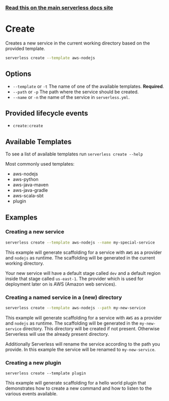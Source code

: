 <!--
title: Serverless Framework Commands - AWS Lambda - Create
menuText: Create
menuOrder: 1
description: Creates a new Service in your current working directory
layout: Doc
-->

<!-- DOCS-SITE-LINK:START automatically generated  -->
### [Read this on the main serverless docs site](https://www.serverless.com/framework/docs/providers/aws/cli-reference/create)
<!-- DOCS-SITE-LINK:END -->

# Create

Creates a new service in the current working directory based on the provided template.

```bash
serverless create --template aws-nodejs
```

## Options
- `--template` or `-t` The name of one of the available templates. **Required**.
- `--path` or `-p` The path where the service should be created.
- `--name` or `-n` the name of the service in `serverless.yml`.

## Provided lifecycle events
- `create:create`

## Available Templates

To see a list of available templates run `serverless create --help`

Most commonly used templates:

- aws-nodejs
- aws-python
- aws-java-maven
- aws-java-gradle
- aws-scala-sbt
- plugin

## Examples

### Creating a new service

```bash
serverless create --template aws-nodejs --name my-special-service
```

This example will generate scaffolding for a service with `AWS` as a provider and `nodejs` as runtime. The scaffolding
will be generated in the current working directory.

Your new service will have a default stage called `dev` and a default region inside that stage called `us-east-1`.
The provider which is used for deployment later on is AWS (Amazon web services).

### Creating a named service in a (new) directory

```bash
serverless create --template aws-nodejs --path my-new-service
```

This example will generate scaffolding for a service with `AWS` as a provider and `nodejs` as runtime. The scaffolding
will be generated in the `my-new-service` directory. This directory will be created if not present. Otherwise Serverless
will use the already present directory.

Additionally Serverless will rename the service according to the path you provide. In this example the service will be
renamed to `my-new-service`.

### Creating a new plugin

```
serverless create --template plugin
```

This example will generate scaffolding for a hello world plugin that demonstrates how to create a new command and how to listen to the various events available.
